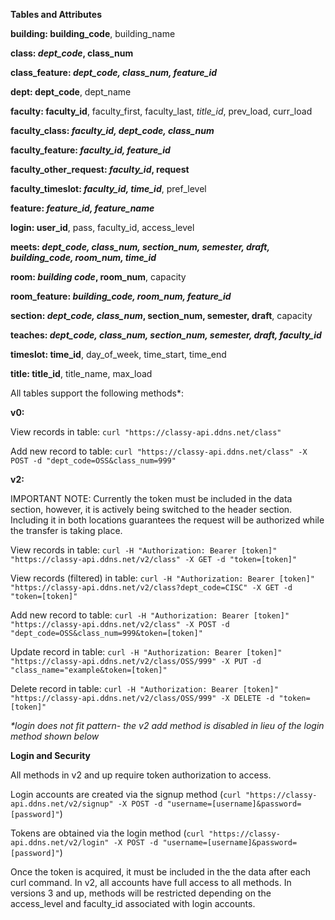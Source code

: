 **Tables and Attributes**

**building: building_code**, building_name

**class: _dept_code_, class_num**

**class_feature: _dept_code, class_num, feature_id_**

**dept: dept_code**, dept_name

**faculty: faculty_id**, faculty_first, faculty_last, _title_id_, prev_load, curr_load

**faculty_class: _faculty_id, dept_code, class_num_**

**faculty_feature: _faculty_id, feature_id_**

**faculty_other_request: _faculty_id_, request**

**faculty_timeslot: _faculty_id, time_id_**, pref_level

**feature: _feature_id, feature_name_**

**login: user_id**, pass, faculty_id, access_level

**meets: _dept_code, class_num, section_num, semester, draft, building_code, room_num, time_id_**

**room: _building code_, room_num**, capacity

**room_feature: _building_code, room_num, feature_id_**

**section: _dept_code, class_num_, section_num, semester, draft**, capacity

**teaches: _dept_code, class_num, section_num, semester, draft, faculty_id_**

**timeslot: time_id**, day_of_week, time_start, time_end

**title: title_id**, title_name, max_load

All tables support the following methods*:

**v0:**

View records in table: `curl "https://classy-api.ddns.net/class"`

Add new record to table: `curl "https://classy-api.ddns.net/class" -X POST -d "dept_code=OSS&class_num=999"`

**v2:**

IMPORTANT NOTE: Currently the token must be included in the data section, however, it is actively being switched to the header section. Including it in both locations guarantees the request will be authorized while the transfer is taking place.

View records in table: `curl -H "Authorization: Bearer [token]" "https://classy-api.ddns.net/v2/class" -X GET -d "token=[token]"`

View records (filtered) in table: `curl -H "Authorization: Bearer [token]" "https://classy-api.ddns.net/v2/class?dept_code=CISC" -X GET -d "token=[token]"`

Add new record to table: `curl -H "Authorization: Bearer [token]" "https://classy-api.ddns.net/v2/class" -X POST -d "dept_code=OSS&class_num=999&token=[token]"`

Update record in table: `curl -H "Authorization: Bearer [token]" "https://classy-api.ddns.net/v2/class/OSS/999" -X PUT -d "class_name="example&token=[token]"`

Delete record in table: `curl -H "Authorization: Bearer [token]" "https://classy-api.ddns.net/v2/class/OSS/999" -X DELETE -d "token=[token]"`

_*login does not fit pattern- the v2 add method is disabled in lieu of the login method shown below_

**Login and Security**

All methods in v2 and up require token authorization to access. 

Login accounts are created via the signup method (`curl "https://classy-api.ddns.net/v2/signup" -X POST -d "username=[username]&password=[password]"`)

Tokens are obtained via the login method (`curl "https://classy-api.ddns.net/v2/login" -X POST -d "username=[username]&password=[password]"`)

Once the token is acquired, it must be included in the the data after each curl command. In v2, all accounts have full access to all methods. In versions 3 and up, methods will be restricted depending on the access_level and faculty_id associated with login accounts.

